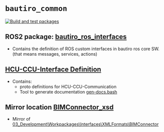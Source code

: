 # `bautiro_common`

[![Build and test packages](https://github.boschdevcloud.com/BAUTIRO/bautiro_common/actions/workflows/build.yml/badge.svg)](https://github.boschdevcloud.com/BAUTIRO/bautiro_common/actions/workflows/build.yml)

## ROS2 package: [bautiro_ros_interfaces](bautiro_ros_interfaces)

- Contains the definition of ROS custom interfaces
  in bautiro ros core SW.  \
  (that means messages, services, actions)

## [HCU-CCU-Interface Definition](hcu_ccu_interface_definition)

- Contains:
  - proto definitions for HCU-CCU-Communication
  - Tool to generate documentation [gen-docs.bash](hcu_ccu_interface_definition/gen-docs.bash)

## Mirror location [BIMConnector_xsd](BIMConnector_xsd)

- Mirror of
  [03_Development\Workpackages\Interfaces\XMLFormats\BIMConnector](SMB://le02fs01.DE.BOSCH.COM/TOP100_BAUTIRO$/03_Development/Workpackages/Interfaces/XMLFormats/BIMConnector)
